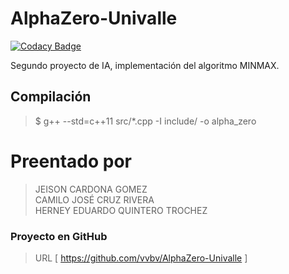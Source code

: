 # AlphaZero-Univalle

[![Codacy Badge](https://api.codacy.com/project/badge/Grade/bee93de460d546ef882efed1139c3a51)](https://app.codacy.com/app/vvbv/AlphaZero-Univalle?utm_source=github.com&utm_medium=referral&utm_content=vvbv/AlphaZero-Univalle&utm_campaign=badger)

Segundo proyecto de IA, implementación del algoritmo MINMAX.

## Compilación
> $ g++ --std=c++11 src/*.cpp -I include/ -o alpha_zero

# Preentado por
> JEISON CARDONA GOMEZ <br>
> CAMILO JOSÉ CRUZ RIVERA <br>
> HERNEY EDUARDO QUINTERO TROCHEZ <br>

### Proyecto en  GitHub
> URL [ <a href="https://github.com/vvbv/AlphaZero-Univalle">https://github.com/vvbv/AlphaZero-Univalle</a> ]